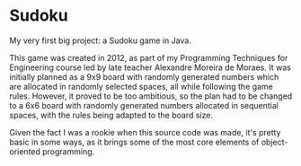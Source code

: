 # Sudoku
My very first big project: a Sudoku game in Java.

This game was created in 2012, as part of my Programming Techniques for
Engineering course led by late teacher Alexandre Moreira de Moraes. It was
initially planned as a 9x9 board with randomly generated numbers which are
allocated in randomly selected spaces, all while following the game rules.
However, it proved to be too ambitious, so the plan had to be changed to a 6x6
board with randomly generated numbers allocated in sequential spaces, with the
rules being adapted to the board size.

Given the fact I was a rookie when this source code was made, it's pretty basic
in some ways, as it brings some of the most core elements of object-oriented
programming.
